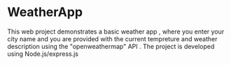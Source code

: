 # WeatherApp
This web project demonstrates a basic weather app , where you enter your city name and you are provided with the current tempreture and weather description using the "openweathermap" API . The project is developed using Node.js/express.js
